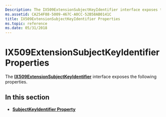 ```yaml
---
Description: The IX509ExtensionSubjectKeyIdentifier interface exposes the following properties.
ms.assetid: CA254F88-5009-467C-A0CC-52B58AB0141C
title: IX509ExtensionSubjectKeyIdentifier Properties
ms.topic: reference
ms.date: 05/31/2018
---
```


# IX509ExtensionSubjectKeyIdentifier Properties

The [**IX509ExtensionSubjectKeyIdentifier**](/windows/desktop/api/CertEnroll/nn-certenroll-ix509extensionsubjectkeyidentifier) interface exposes the following properties.

## In this section

-   [**SubjectKeyIdentifier Property**](/windows/desktop/api/CertEnroll/nf-certenroll-ix509extensionsubjectkeyidentifier-get_subjectkeyidentifier)

 

 



